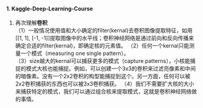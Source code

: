 #### 1. Kaggle-Deep-Learning-Course
1. 再次理解**卷积**  
（1）一般情况使用值和大小确定的filter(kernal)去卷积图像提取特征，如用[[1, 1], [-1, -1]]提取图像中的水平线；卷积神经网络是通过前向和反向传播来确定合适的filter(kernal)，即确定核的元素值。  （2）任何一个kernal只能测量一个模式（measuring one single pattern）。  
（3）size越大的kernal可以捕获更多的模式（capture patterns），小核能捕捉的模式大核也能捕捉。例如，可以创建一个3x3的卷积来过滤亮像素和中间的暗像素。没有一个2x2卷积的构型能捕捉到这个。另一方面，任何可以被2x2卷积捕获的东西也可以被3x3卷积捕获。
（4）我们不需要扩大核的大小来捕获特定的模式，我们可以通过组合核来提取模式，这就是卷积神经网络做的事情。
